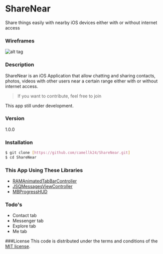 # ShareNear
Share things easily with nearby iOS devices either with or without internet access

### Wireframes
![alt tag](http://i.imgur.com/rsQ7C6T.jpg)

### Description
ShareNear is an iOS Application that allow chatting and sharing contacts, photos, videos with other users near a certain range either with or without internet access.

> If you want to contribute, feel free to join


This app still under development.

### Version
1.0.0

### Installation

```sh
$ git clone [https://github.com/camellk24/ShareNear.git]
$ cd ShareNear
```

### This App Using These Libraries

* [RAMAnimatedTabBarController]
* [JSQMessagesViewController]
* [MBProgressHUD]

### Todo's

* Contact tab
* Messenger tab
* Explore tab
* Me tab

###License
This code is distributed under the terms and conditions of the [MIT license].


[RAMAnimatedTabBarController]:https://github.com/Ramotion/animated-tab-bar
[JSQMessagesViewController]:https://github.com/jessesquires/JSQMessagesViewController
[MBProgressHUD]:https://github.com/jdg/MBProgressHUD
[MIT license]:http://opensource.org/licenses/MIT
[https://github.com/camellk24/ShareNear.git]:[https://github.com/camellk24/ShareNear.git]

